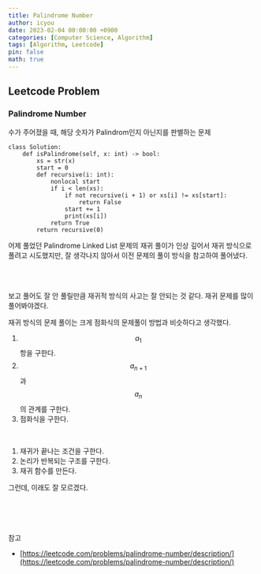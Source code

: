 ```yaml
---
title: Palindrome Number
author: icyou
date: 2023-02-04 00:00:00 +0900
categories: [Computer Science, Algorithm]
tags: [Algorithm, Leetcode]
pin: false
math: true
---
```


## Leetcode Problem

### Palindrome Number

수가 주어졌을 때, 해당 숫자가 Palindrom인지 아닌지를 판별하는 문제

```
class Solution:
    def isPalindrome(self, x: int) -> bool:
        xs = str(x)
        start = 0
        def recursive(i: int):
            nonlocal start
            if i < len(xs):
                if not recursive(i + 1) or xs[i] != xs[start]:
                    return False
                start += 1
                print(xs[i])
            return True
        return recursive(0)
```
어제 풀었던 Palindrome Linked List 문제의 재귀 풀이가 인상 깊어서 재귀 방식으로 풀려고 시도했지만, 잘 생각나지 않아서 이전 문제의 풀이 방식을 참고하여 풀어냈다.

<br/><br/>

보고 풀어도 잘 안 풀릴만큼 재귀적 방식의 사고는 잘 안되는 것 같다. 
재귀 문제를 많이 풀어봐야겠다.

재귀 방식의 문제 풀이는 크게 점화식의 문제풀이 방법과 비슷하다고 생각했다.
1. $$ a_1 $$항을 구한다.
2. $$ a_{n+1} $$과 $$ a_n $$의 관계를 구한다.
3. 점화식을 구한다.

<br/>

1. 재귀가 끝나는 조건을 구한다.
2. 논리가 반복되는 구조를 구한다.
3. 재귀 함수를 만든다.

그런데, 이래도 잘 모르겠다.


<br/><br/><br/><br/>
참고 
- [https://leetcode.com/problems/palindrome-number/description/](https://leetcode.com/problems/palindrome-number/description/)